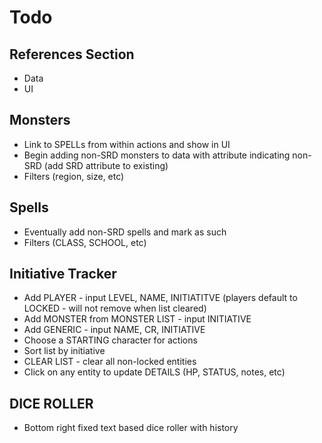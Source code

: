 # Todo
## References Section
* Data
* UI

## Monsters
* Link to SPELLs from within actions and show in UI
* Begin adding non-SRD monsters to data with attribute indicating non-SRD (add SRD attribute to existing)
* Filters (region, size, etc)

## Spells
* Eventually add non-SRD spells and mark as such
* Filters (CLASS, SCHOOL, etc)

## Initiative Tracker
* Add PLAYER - input LEVEL, NAME, INITIATITVE (players default to LOCKED - will not remove when list cleared)
* Add MONSTER from MONSTER LIST - input INITIATIVE
* Add GENERIC - input NAME, CR, INITIATIVE
* Choose a STARTING character for actions
* Sort list by initiative
* CLEAR LIST - clear all non-locked entities
* Click on any entity to update DETAILS (HP, STATUS, notes, etc)

## DICE ROLLER
* Bottom right fixed text based dice roller with history
